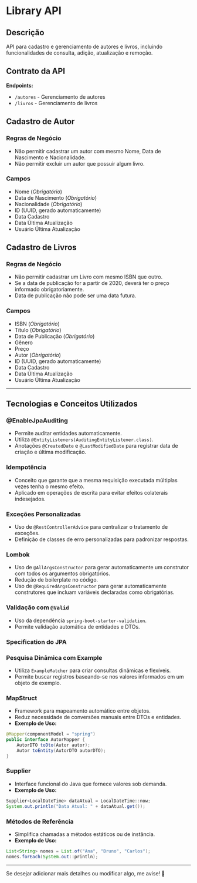 # Library API

## Descrição
API para cadastro e gerenciamento de autores e livros, incluindo funcionalidades de consulta, adição, atualização e remoção.

## Contrato da API
**Endpoints:**
- `/autores` - Gerenciamento de autores
- `/livros` - Gerenciamento de livros

## Cadastro de Autor

### Regras de Negócio
- Não permitir cadastrar um autor com mesmo Nome, Data de Nascimento e Nacionalidade.
- Não permitir excluir um autor que possuir algum livro.

### Campos
- Nome (*Obrigatório*)
- Data de Nascimento (*Obrigatório*)
- Nacionalidade (*Obrigatório*)
- ID (UUID, gerado automaticamente)
- Data Cadastro
- Data Última Atualização
- Usuário Última Atualização

## Cadastro de Livros

### Regras de Negócio
- Não permitir cadastrar um Livro com mesmo ISBN que outro.
- Se a data de publicação for a partir de 2020, deverá ter o preço informado obrigatoriamente.
- Data de publicação não pode ser uma data futura.

### Campos
- ISBN (*Obrigatório*)
- Título (*Obrigatório*)
- Data de Publicação (*Obrigatório*)
- Gênero
- Preço
- Autor (*Obrigatório*)
- ID (UUID, gerado automaticamente)
- Data Cadastro
- Data Última Atualização
- Usuário Última Atualização

---
## Tecnologias e Conceitos Utilizados

### @EnableJpaAuditing
- Permite auditar entidades automaticamente.
- Utiliza `@EntityListeners(AuditingEntityListener.class)`.
- Anotações `@CreatedDate` e `@LastModifiedDate` para registrar data de criação e última modificação.

### Idempotência
- Conceito que garante que a mesma requisição executada múltiplas vezes tenha o mesmo efeito.
- Aplicado em operações de escrita para evitar efeitos colaterais indesejados.

### Exceções Personalizadas
- Uso de `@RestControllerAdvice` para centralizar o tratamento de exceções.
- Definição de classes de erro personalizadas para padronizar respostas.

### Lombok
- Uso de `@AllArgsConstructor` para gerar automaticamente um construtor com todos os argumentos obrigatórios.
- Redução de boilerplate no código.
- Uso de `@RequiredArgsConstructor` para gerar automaticamente construtores que incluam variáveis declaradas como obrigatórias.

### Validação com `@Valid`
- Uso da dependência `spring-boot-starter-validation`.
- Permite validação automática de entidades e DTOs.

### Specification do JPA

### Pesquisa Dinâmica com Example
- Utiliza `ExampleMatcher` para criar consultas dinâmicas e flexíveis.
- Permite buscar registros baseando-se nos valores informados em um objeto de exemplo.

### MapStruct
- Framework para mapeamento automático entre objetos.
- Reduz necessidade de conversões manuais entre DTOs e entidades.
- **Exemplo de Uso:**
```java
@Mapper(componentModel = "spring")
public interface AutorMapper {
    AutorDTO toDto(Autor autor);
    Autor toEntity(AutorDTO autorDTO);
}
```

### Supplier
- Interface funcional do Java que fornece valores sob demanda.
- **Exemplo de Uso:**
```java
Supplier<LocalDateTime> dataAtual = LocalDateTime::now;
System.out.println("Data Atual: " + dataAtual.get());
```

### Métodos de Referência
- Simplifica chamadas a métodos estáticos ou de instância.
- **Exemplo de Uso:**
```java
List<String> nomes = List.of("Ana", "Bruno", "Carlos");
nomes.forEach(System.out::println);
```

---

Se desejar adicionar mais detalhes ou modificar algo, me avise! 🚀

